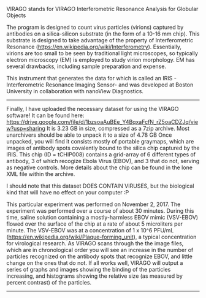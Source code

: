 VIRAGO stands for VIRAGO Interferometric Resonance Analysis for Globular Objects

The program is designed to count virus particles (virions) captured by antibodies on a silica-silicon substrate (in the form of a 10-16 mm chip). This substrate is designed to take advantage of the property of Interferometric Resonance (https://en.wikipedia.org/wiki/Interferometry). Essentially, virions are too small to be seen by traditional light microscopes, so typically electron microscopy (EM) is employed to study virion morphology. EM has several drawbacks, including sample preparation and expense.

This instrument that generates the data for which is called an IRIS - Interferometric Resonance Imaging Sensor- and was developed at Boston University in collaboration with nanoView Diagnostics.

********
Finally, I have uploaded the necessary dataset for using the VIRAGO software! It can be found here:
https://drive.google.com/file/d/1bzsoaAuBEe_Y4BqxaFcfN_rZ5oaCDZJq/view?usp=sharing
It is 3.23 GB in size, compressed as a 7zip archive. Most unarchivers should be able to unpack it to a size of 4.78 GB
Once unpacked, you will find it consists mostly of portable graymaps, which are images of antibody spots covalently bound to the silica chip captured by the IRIS. 
This chip (ID = tCHIP008) contains a grid-array of 6 different types of antibody, 3 of which recogize Ebola Virus (EBOV), and 3 that do not, serving as negative controls. More details about the chip can be found in the lone XML file within the archive.

I should note that this dataset DOES CONTAIN VIRUSES, but the biological kind that will have no effect on your computer :P

This particular experiment was performed on November 2, 2017.
The experiment was performed over a course of about 30 minutes. During this time, saline solution containing a mostly-harmless EBOV mimic (VSV-EBOV) flowed over the surface of the chip at a rate of about 5 microliters per minute. 
The VSV-EBOV was at a concentration of 1 x 10^6 PFU/mL (https://en.wikipedia.org/wiki/Plaque-forming_unit), a typical concentration for virological research.
As VIRAGO scans through the the image files, which are in chronological order you will see an increase in the number of particles recognized on the antibody spots that recognize EBOV, and little change on the ones that do not. 
If all works well, VIRAGO will output a series of graphs and images showing the binding of the particles increasing, and histograms showing the relative size (as measured by percent contrast) of the particles. 
********
